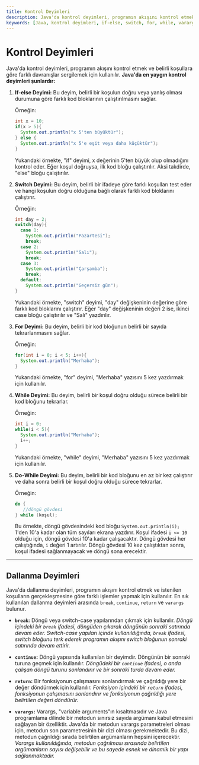 ```yaml
---
title: Kontrol Deyimleri
description: Java'da kontrol deyimleri, programın akışını kontrol etmek için kullanılır. Bu deyimler, farklı koşullara göre belirli davranışlar sergileyerek kod akışını yönlendirir.
keywords: [Java, kontrol deyimleri, if-else, switch, for, while, varargs]
---
```


# Kontrol Deyimleri

Java'da kontrol deyimleri, programın akışını kontrol etmek ve belirli koşullara göre farklı davranışlar sergilemek için kullanılır. **Java'da en yaygın kontrol deyimleri şunlardır:**

1. **If-else Deyimi:** Bu deyim, belirli bir koşulun doğru veya yanlış olması durumuna göre farklı kod bloklarının çalıştırılmasını sağlar.

   Örneğin:

   ```java
   int x = 10;
   if(x > 5){
     System.out.println("x 5'ten büyüktür");
   } else {
     System.out.println("x 5'e eşit veya daha küçüktür");
   }
   ```

   Yukarıdaki örnekte, "if" deyimi, x değerinin 5'ten büyük olup olmadığını kontrol eder. Eğer koşul doğruysa, ilk kod bloğu çalıştırılır. Aksi takdirde, "else" bloğu çalıştırılır.

2. **Switch Deyimi:** Bu deyim, belirli bir ifadeye göre farklı koşulları test eder ve hangi koşulun doğru olduğuna bağlı olarak farklı kod bloklarını çalıştırır.

   Örneğin:

   ```java 
   int day = 2;
   switch(day){
     case 1:
       System.out.println("Pazartesi");
       break;
     case 2:
       System.out.println("Salı");
       break;
     case 3:
       System.out.println("Çarşamba");
       break;
     default:
       System.out.println("Geçersiz gün");
   }
   ```

   Yukarıdaki örnekte, "switch" deyimi, "day" değişkeninin değerine göre farklı kod bloklarını çalıştırır. Eğer "day" değişkeninin değeri 2 ise, ikinci case bloğu çalıştırılır ve "Salı" yazdırılır.

3. **For Deyimi:** Bu deyim, belirli bir kod bloğunun belirli bir sayıda tekrarlanmasını sağlar.

   Örneğin:

   ```java 
   for(int i = 0; i < 5; i++){
     System.out.println("Merhaba");
   }
   ```

   Yukarıdaki örnekte, "for" deyimi, "Merhaba" yazısını 5 kez yazdırmak için kullanılır.

4. **While Deyimi:** Bu deyim, belirli bir koşul doğru olduğu sürece belirli bir kod bloğunu tekrarlar.

   Örneğin:

   ```java
   int i = 0;
   while(i < 5){
     System.out.println("Merhaba");
     i++;
   }
   ```

   Yukarıdaki örnekte, "while" deyimi, "Merhaba" yazısını 5 kez yazdırmak için kullanılır. 

5. **Do-While Deyimi:** Bu deyim, belirli bir kod bloğunu en az bir kez çalıştırır ve daha sonra belirli bir koşul doğru olduğu sürece tekrarlar.

   Örneğin:

   ```java
   do {
      //döngü gövdesi
   } while (koşul);
   ```

   Bu örnekte, döngü gövdesindeki kod bloğu `System.out.println(i);` 1'den 10'a kadar olan tüm sayıları ekrana yazdırır. Koşul ifadesi `i <= 10` olduğu için, döngü gövdesi 10'a kadar çalışacaktır. Döngü gövdesi her çalıştığında, `i` değeri 1 artırılır. Döngü gövdesi 10 kez çalıştıktan sonra, koşul ifadesi sağlanmayacak ve döngü sona erecektir.

---

## Dallanma Deyimleri

Java'da dallanma deyimleri, programın akışını kontrol etmek ve istenilen koşulların gerçekleşmesine göre farklı işlemler yapmak için kullanılır. En sık kullanılan dallanma deyimleri arasında `break`, `continue`, `return` ve `varargs` bulunur.

- **`break`:** Döngü veya switch-case yapılarından çıkmak için kullanılır. *Döngü içindeki bir `break` ifadesi, döngüden çıkarak döngünün sonraki satırında devam eder. Switch-case yapıları içinde kullanıldığında, `break` ifadesi, switch bloğunu terk ederek programın akışını switch bloğunun sonraki satırında devam ettirir.*

- **`continue`:** Döngü yapısında kullanılan bir deyimdir. Döngünün bir sonraki turuna geçmek için kullanılır. *Döngüdeki bir `continue` ifadesi, o anda çalışan döngü turunu sonlandırır ve bir sonraki turda devam eder.*

- **`return`:** Bir fonksiyonun çalışmasını sonlandırmak ve çağrıldığı yere bir değer döndürmek için kullanılır. *Fonksiyon içindeki bir `return` ifadesi, fonksiyonun çalışmasını sonlandırır ve fonksiyonun çağrıldığı yere belirtilen değeri döndürür.*

- **`varargs`:** Varargs, "variable arguments"ın kısaltmasıdır ve Java programlama dilinde bir metodun sınırsız sayıda argümanı kabul etmesini sağlayan bir özelliktir. Java'da bir metodun varargs parametreleri olması için, metodun son parametresinin bir dizi olması gerekmektedir. Bu dizi, metodun çağrıldığı sırada belirtilen argümanların hepsini içerecektir. *Varargs kullanıldığında, metodun çağrılması sırasında belirtilen argümanların sayısı değişebilir ve bu sayede esnek ve dinamik bir yapı sağlanmaktadır.*
